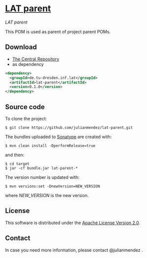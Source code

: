 # [LAT parent](http://julianmendez.github.io/lat-parent/)
*LAT parent*


This POM is used as parent of project parent POMs.


## Download

* [The Central Repository](https://repo1.maven.org/maven2/de/tu-dresden/inf/lat/lat-parent/)
* as dependency
```xml
<dependency>
  <groupId>de.tu-dresden.inf.lat</groupId>
  <artifactId>lat-parent</artifactId>
  <version>0.1.0</version>
</dependency>
```


## Source code

To clone the project:

```
$ git clone https://github.com/julianmendez/lat-parent.git
```

The bundles uploaded to [Sonatype](https://oss.sonatype.org/) are created with:
```
$ mvn clean install -DperformRelease=true
```
and then:
```
$ cd target
$ jar -cf bundle.jar lat-parent-*
```

The version number is updated with:
```
$ mvn versions:set -DnewVersion=NEW_VERSION
```
where *NEW_VERSION* is the new version.


## License

This software is distributed under the [Apache License Version 2.0](http://www.apache.org/licenses/LICENSE-2.0.txt).


## Contact

In case you need more information, please contact @julianmendez .


